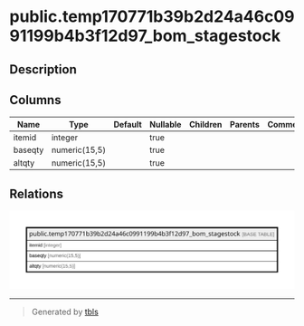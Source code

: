 # public.temp170771b39b2d24a46c0991199b4b3f12d97_bom_stagestock

## Description

## Columns

| Name | Type | Default | Nullable | Children | Parents | Comment |
| ---- | ---- | ------- | -------- | -------- | ------- | ------- |
| itemid | integer |  | true |  |  |  |
| baseqty | numeric(15,5) |  | true |  |  |  |
| altqty | numeric(15,5) |  | true |  |  |  |

## Relations

![er](public.temp170771b39b2d24a46c0991199b4b3f12d97_bom_stagestock.svg)

---

> Generated by [tbls](https://github.com/k1LoW/tbls)

